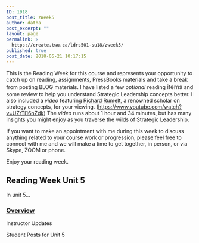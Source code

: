 ```yaml
---
ID: 1918
post_title: zWeek5
author: datha
post_excerpt: ""
layout: page
permalink: >
  https://create.twu.ca/ldrs501-su18/zweek5/
published: true
post_date: 2018-05-21 10:17:15
---
```

This is the Reading Week for this course and represents your opportunity to catch up on reading, assignments, PressBooks materials and take a break from posting BLOG materials. I have listed a few <em>optional</em> reading <span style="float: none;background-color: transparent;color: #333333;font-family: -apple-system,BlinkMacSystemFont,'Segoe UI',Roboto,Oxygen-Sans,Ubuntu,Cantarell,'Helvetica Neue',sans-serif;font-size: 16px;font-style: normal;font-variant: normal;font-weight: 400;letter-spacing: normal;line-height: 22.4px;text-align: left;text-decoration: none;text-indent: 0px">items </span>and some review to help you understand Strategic Leadership concepts better. I also included a <em>video</em> featuring <a href="http://(https//www.youtube.com/watch?v=UZrTl16hZdk)" target="_blank" rel="noopener">Richard Rumelt</a>, a renowned scholar on strategy concepts, for your viewing. (https://www.youtube.com/watch?v=UZrTl16hZdk) The <em>video</em> runs about 1 hour and 34 minutes, but has many insights you might enjoy as you traverse the wilds of Strategic Leadership.

If you want to make an appointment with me during this week to discuss anything related to your course work or progression, please feel free to connect with me and we will make a time to get together, in person, or via Skype, ZOOM or phone.

Enjoy your reading week.

<!--themify_builder_static-->
<h2>Reading Week
Unit 5</h2>
In unit 5&#8230;

<a href="https://create.twu.ca/ldrs501-su18/unit-5/"> 

 </a>
<h3><a href="https://create.twu.ca/ldrs501-su18/unit-5/">Overview</a></h3>
Instructor Updates 

 Student Posts for Unit 5<!--/themify_builder_static-->